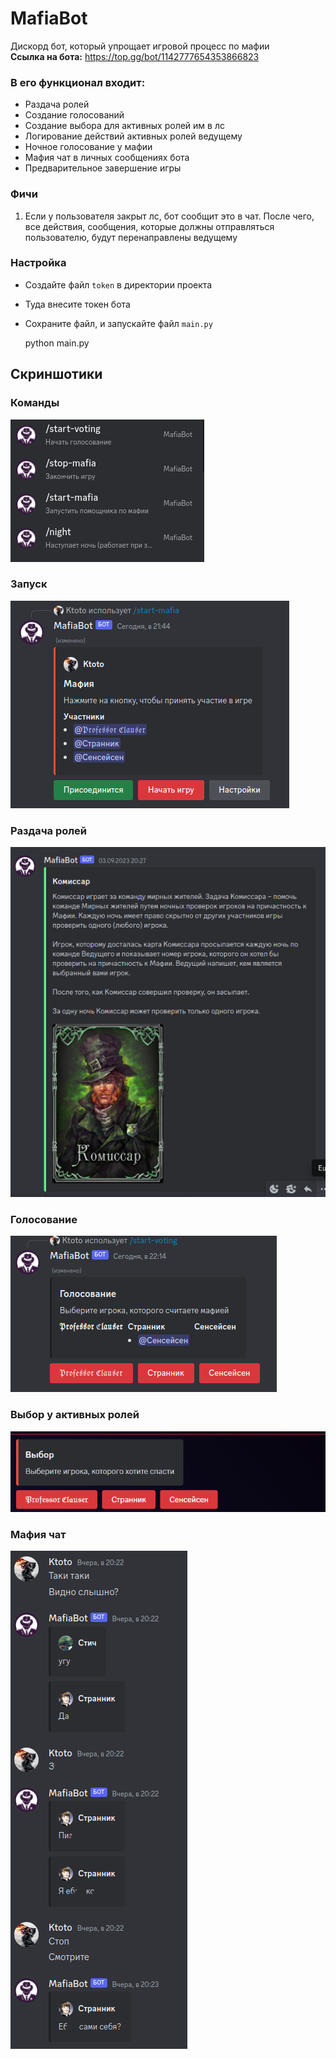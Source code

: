 # MafiaBot
Дискорд бот, который упрощает игровой процесс по мафии<br>
**Ссылка на бота:** https://top.gg/bot/1142777654353866823

### В его функционал входит:
- Раздача ролей
- Создание голосований
- Создание выбора для активных ролей им в лс 
- Логирование действий активных ролей ведущему
- Ночное голосование у мафии
- Мафия чат в личных сообщениях бота
- Предварительное завершение игры

### Фичи
1) Если у пользователя закрыт лс, бот сообщит это в чат. После чего, все действия, сообщения, которые должны отправляться пользователю, будут перенаправлены ведущему

### Настройка
- Создайте файл `token` в директории проекта
- Туда внесите токен бота
- Сохраните файл, и запускайте файл `main.py`


    python main.py


## Скриншотики
### Команды
<img src="./readme/slash-commands.png"><br>
### Запуск
<img src="./readme/start.png"><br>
### Раздача ролей
<img src="./readme/role.png"><br>
### Голосование
<img src="./readme/start-voting.png"><br>
### Выбор у активных ролей
<img src="./readme/active-role.png"><br>
### Мафия чат
<img src="./readme/mafia-chat.png">